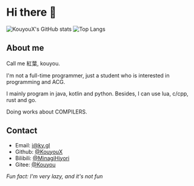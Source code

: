 # Hi there 👋

![KouyouX's GitHub stats](https://github-readme-stats.vercel.app/api?username=KouyouX&count_private=true&show_icons=true)
![Top Langs](https://github-readme-stats.vercel.app/api/top-langs/?username=KouyouX&layout=compact)

## About me
Call me 紅葉, kouyou.

I'm not a full-time programmer, just a student who is interested in programming and ACG.  

I mainly program in java, kotlin and python. Besides, I can use lua, c/cpp, rust and go.

Doing works about COMPILERS.

## Contact
- Email: i@ky.gl
- Github: [@KouyouX](https://github.com/KouyouX/) 
- Bilibili: [@MinagiHiyori](https://space.bilibili.com/65806374)
- Gitee: [@Kouyou](https://gitee.com/Kouyou)

_Fun fact: I'm very lazy, and it's not fun_
